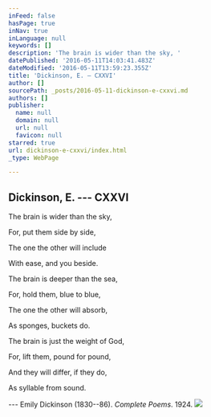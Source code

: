 ```yaml
---
inFeed: false
hasPage: true
inNav: true
inLanguage: null
keywords: []
description: 'The brain is wider than the sky, '
datePublished: '2016-05-11T14:03:41.483Z'
dateModified: '2016-05-11T13:59:23.355Z'
title: 'Dickinson, E. — CXXVI'
author: []
sourcePath: _posts/2016-05-11-dickinson-e-cxxvi.md
authors: []
publisher:
  name: null
  domain: null
  url: null
  favicon: null
starred: true
url: dickinson-e-cxxvi/index.html
_type: WebPage

---
```

## Dickinson, E. --- CXXVI

The brain is wider than the sky, 

For, put them side by side, 

The one the other will include 

With ease, and you beside. 

The brain is deeper than the sea, 

For, hold them, blue to blue, 

The one the other will absorb, 

As sponges, buckets do. 

The brain is just the weight of God, 

For, lift them, pound for pound, 

And they will differ, if they do, 

As syllable from sound. 

--- Emily Dickinson (1830--86). _Complete Poems_. 1924\. ![](https://the-grid-user-content.s3-us-west-2.amazonaws.com/d14ba302-13e4-41e5-84b0-ce30f42c25b1.jpg)